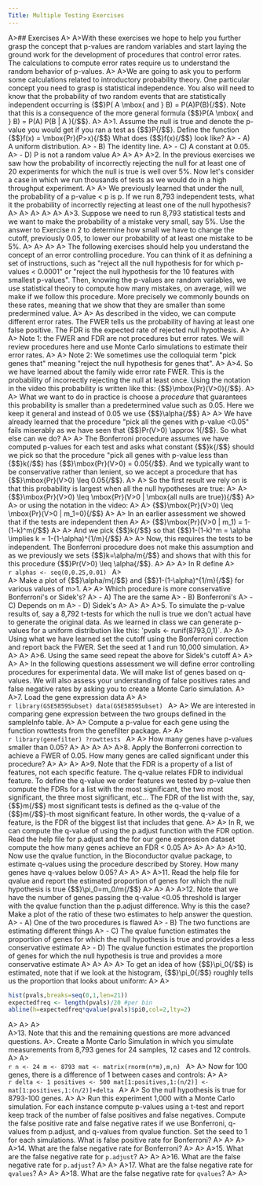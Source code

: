 ```yaml
---
Title: Multiple Testing Exercises
---
```


A>## Exercises
A>
A>With these exercises we hope to help you further grasp the concept that p-values are random variables and start laying the ground work for the development of procedures that control error rates. The calculations to compute error rates require us to understand the random behavior of p-values.
A>
A>We are going to ask you to perform some calculations related to introductory probability theory. One particular concept you need to grasp is statistical independence. You also will need to know that the probability of two random events that are statistically independent occurring is {$$}P( A \mbox{ and } B) = P(A)P(B){/$$}. Note that this is a consequence of the more general formula {$$}P(A \mbox{ and } B) = P(A) P(B | A ){/$$}.
A>
A>1. Assume the null is true and denote the p-value you would get if you ran a test as {$$}P{/$$}. Define the function {$$}f(x) = \mbox{Pr}(P>x){/$$} What does {$$}f(x){/$$} look like?
A>    - A) A uniform distribution.
A>    - B) The identity line.
A>    - C) A constant at 0.05.
A>    - D) P is not a random value
A>
A>
A>
A>2. In the previous exercises we saw how the probability of incorrectly rejecting the null for at least one of 20 experiments for which the null is true is well over 5%. Now let's consider a case in which we run thousands of tests as we would do in a high throughput experiment. 
A>
A>    We previously learned that under the null, the probability of a p-value < p is p. If we run 8,793 independent tests, what it the probability of incorrectly rejecting at least one of the null hypothesis? 
A>
A>
A>
A>
A>
A>3. Suppose we need to run 8,793 statistical tests and we want to make the probability of a mistake very small, say 5%. Use the answer to Exercise n 2 to determine how small we have to change the cutoff, previously 0.05, to lower our probability of at least one mistake to be 5%. 
A>
A>
A>
A>    The following exercises should help you understand the concept of an error controlling procedure. You can think of it as defnining a set of instructions, such as "reject all the null hypothesis for  for which p-values < 0.0001" or "reject the null hypothesis for the 10 features with smallest p-values". Then, knowing the p-values are random variables, we use statistical theory to compute how many mistakes, on average, will we make if we follow this procedure. More precisely we commonly bounds on these rates, meaning that we show that they are smaller than some predermined value.
A>
A>    As described in the video, we can compute different error rates. The FWER tells us the probability of having at least one false positive. The FDR is the expected rate of rejected null hypothesis.
A>
A>    Note 1: the FWER and FDR are not procedures but error rates. We will review procedures here and use Monte Carlo simulations to estimate their error rates.
A>
A>    Note 2: We sometimes use the colloquial term "pick genes that" meaning "reject the null hypothesis for genes that".
A>
A>4. So we have learned about the family wide error rate FWER. This is the probability of incorrectly rejecting the null at least once. Using the notation in the video this probability is written like this: {$$}\mbox{Pr}(V>0){/$$}. 
A>
A>    What we want to do in practice is choose a _procedure_ that guarantees this probability is smaller than a predetermined value such as 0.05. Here we keep it general and instead of 0.05 we use {$$}\alpha{/$$} 
A>
A>    We have already learned that the procedure "pick all the genes with p-value <0.05" fails  miserably as we have seen that {$$}Pr(V>0) \approx 1{/$$}. So what else can we do?
A>
A>    The Bonferroni procedure assumes we have computed p-values for each test and asks what constant {$$}k{/$$} should we pick so that the procedure "pick all genes with p-value less than {$$}k{/$$} has {$$}\mbox{Pr}(V>0) = 0.05{/$$}. And we typically want to be conservative rather than lenient, so we accept a procedure that has {$$}\mbox{Pr}(V>0) \leq 0.05{/$$}. 
A>
A>    So the first result we rely on is that this probability is largest when all the null hypotheses are true:
A>
A>    {$$}\mbox{Pr}(V>0) \leq \mbox{Pr}(V>0 | \mbox{all nulls are true}){/$$}
A>
A>    or using the notation in the video:
A>
A>    {$$}\mbox{Pr}(V>0) \leq \mbox{Pr}(V>0 | m_1=0){/$$}
A>
A>    In an earlier assessment we showed that if the tests are independent then 
A>
A>    {$$}\mbox{Pr}(V>0 | m_1) = 1-(1-k)^m{/$$}
A>
A>    And we pick {$$}k{/$$} so that {$$}1-(1-k)^m = \alpha \implies k = 1-(1-\alpha)^{1/m}{/$$}
A>
A>    Now, this requires the tests to be independent. The Bonferroni procedure does not make this assumption and as we previously we sets {$$}k=\alpha/m{/$$} and shows that with this for this procedure {$$}Pr(V>0) \leq \alpha{/$$}. 
A>
A>
A>    In R define 
A>    
    ```r
    alphas <- seq(0,0.25,0.01)
    ```
A>  
A>    Make a plot of {$$}\alpha/m{/$$} and {$$}1-(1-\alpha)^{1/m}{/$$} for various values of m>1. 
A>
A>    Which procedure is more conservative Bonferroni's or Sidek's?
A>    - A) The are the same
A>    - B) Bonferroni's
A>    - C) Depends on m
A>    - D) Sidek's
A>
A>
A>
A>5.  To simulate the p-value results of, say a 8,792 t-tests for which the null is true we don't actual have to generate the original data. As we learned in class we can generate p-values for a uniform distribution like this: 'pvals <- runif(8793,0,1)`. 
A>
A>    Using what we have learned set the cutoff using the Bonferroni correction and report back the FWER. Set the seed at 1 and run 10,000 simulation.
A>
A>
A>
A>6. Using the same seed repeat the above for Sidek's cutoff
A>
A>
A> 
A>    In the following questions assessment we will define error controlling procedures for experimental data. We will make list of genes based on q-values. We will also assess your understanding of false positives rates and false negative rates by asking you to create a Monte Carlo simulation.
A>
A>7. Load the gene expression data
A>
A>    
    ```r
    library(GSE5859Subset)
    data(GSE5859Subset)
    ```
A>
A>    We are interested in comparing gene expression between the two groups defined in the sampleInfo table. 
A>
A>    Compute a p-value for each gene using the function rowttests from the genefilter package.
A>
A>    
    ```r
    library(genefilter)
    ?rowttests
    ```
A>
A>    How many genes have p-values smaller than 0.05?
A>
A>
A>
A>
A>8. Apply the Bonferroni correction to achieve a FWER of 0.05. How many genes are called significant under this procedure?
A>
A>
A>
A>9. Note that the FDR is a property of a list of features, not each specific feature. The q-value relates FDR to individual feature. To define the q-value we order features we tested by p-value then compute the FDRs for a list with the most significant, the two most significant, the three most significant, etc... The FDR of the list with the, say, {$$}m{/$$} most significant tests is defined as the q-value of the {$$}m{/$$}-th most significant feature. In other words, the q-value of a feature, is the FDR of the biggest list that includes that gene.
A>
A>    In R, we can compute the q-value of using the p.adjust function with the FDR option. Read the help file for p.adjust and the for our gene expression dataset compute the how many genes achieve an FDR < 0.05
A>
A>
A>
A>
A>10. Now use the qvalue function, in the Bioconductor qvalue package, to estimate q-values using the procedure described by Storey. How many genes have q-values below 0.05?
A>
A>
A>
A>11. Read the help file for qvalue and report the estimated proportion of genes for which the null hypothesis is true {$$}\pi_0=m_0/m{/$$}
A>
A>
A>
A>12. Note that we have the number of genes passing the q-value <0.05 threshold is larger with the qvalue function than the p.adjust difference. Why is this the case? Make a plot of the ratio of these two estimates to help answer the question.
A>    - A) One of the two procedures is flawed
A>    - B) The two functions are estimating different things
A>    - C) The qvalue function estimates the proportion of genes for which the null hypothesis is true and provides a less conservative estimate
A>    - D) The qvalue function estimates the proportion of genes for which the null hypothesis is true and provides a more conservative estimate
A>
A>
A>
A>    To get an idea of how {$$}\pi_0{/$$} is estimated, note that if we look at the histogram, {$$}\pi_0{/$$} roughly tells us the proportion that looks about uniform:
A>
A>
```r
hist(pvals,breaks=seq(0,1,len=21))
expectedfreq <- length(pvals)/20 #per bin
abline(h=expectedfreq*qvalue(pvals)$pi0,col=2,lty=2)
```
A>
A>
A>    
A>13. Note that this and the remaining questions are more advanced questions.
A>. Create a Monte Carlo Simulation in which you simulate measurements from 8,793 genes for 24 samples, 12 cases and 12 controls. 
A>
A>    
    ```r
    n <- 24
    m <- 8793
    mat <- matrix(rnorm(n*m),m,n)
    ```
A>
A>    Now for 100 genes, there is a difference of 1 between cases and controls:
A>
A>    
    ```r
    delta <- 1
    positives <- 500
    mat[1:positives,1:(n/2)] <- mat[1:positives,1:(n/2)]+delta
    ```
A>
A>    So the null hypothesis is true for 8793-100 genes.
A>
A>    Run this experiment 1,000 with a Monte Carlo simulation. For each instance compute p-values using a t-test and report keep track of the number of false positives and false negatives. Compute the false positive rate and false negative rates if we use Bonferroni, q-values from p.adjust, and  q-values from qvalue function. Set the seed to 1 for each simulations. What is false positive rate for Bonferroni?
A>
A>
A>
A>14. What are the false negative rate for Bonferroni?
A>
A>
A>15. What are the false negative rate for `p.adjust`?
A>
A>
A>16. What are the false negative rate for `p.adjust`?
A>
A>
A>17. What are the false negative rate for `qvalues`?
A>
A>
A>18. What are the false negative rate for `qvalues`?
A>
A>
